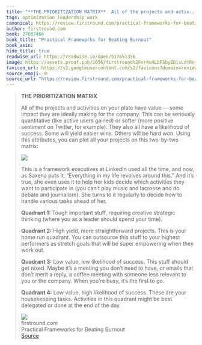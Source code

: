 ```yaml
---
title: "**THE PRIORITIZATION MATRIX**  All of the projects and activ..."
tags: optimization leadership work
canonical: https://review.firstround.com/practical-frameworks-for-beating-burnout
author: firstround.com
book: 27007466
book_title: "Practical Frameworks for Beating Burnout"
book_asin: 
hide_title: true
readwise_url: https://readwise.io/open/517651356
image: https://assets.proof.pub/2056/firstround%2Fvr4u4LbFSbyZDlsLdtRn_iStock-510625170.jpg
favicon_url: https://s2.googleusercontent.com/s2/favicons?domain=review.firstround.com
source_emoji: 🌐
source_url: "https://review.firstround.com/practical-frameworks-for-beating-burnout#:~:text=**THE%20PRIORITIZATION%20MATRIX**,of%20the%20day."
---
```


> **THE PRIORITIZATION MATRIX**
> 
> All of the projects and activities on your plate have value — some impact they are ideally making for the company. This can be seriously quantitative (like active users gained) or softer (more positive sentiment on Twitter, for example). They also all have a likelihood of success. Some will yield easier wins. Others will be hard won. Using this attributes, you can plot all your projects on this two-by-two matrix:
> 
> ![](https://assets.proof.pub/2056/firstround/BByUev1cTsyYXqSmzD5D_twobytwo.jpg)
> 
> This is a framework executives at LinkedIn used all the time, and now, as Saxena puts it, “Everything in my life revolves around this.” And it’s true, she even uses it to help her kids decide which activities they want to participate in (you can’t play music and lacrosse and do debate and journalism). She turns to it regularly to decide how to handle various tasks ahead of her.
> 
> **Quadrant 1:** Tough important stuff, requiring creative strategic thinking (where you as a leader should spend your time).
> 
> **Quadrant 2:** High yield, more straightforward projects. This is your home run quadrant. You can outsource this stuff to your highest performers as stretch goals that will be super empowering when they work out.
> 
> **Quadrant 3:** Low value, low likelihood of success. This stuff should get nixed. Maybe it’s a meeting you don’t need to have, or emails that don’t merit a reply, a coffee meeting with someone less relevant to you or the company. When you’re busy, it’s the first to go.
> 
> **Quadrant 4:** Low value, high likelihood of success. These are your housekeeping tasks. Activities in this quadrant might be best delegated or done at the end of the day.
> <div class="quoteback-footer"><div class="quoteback-avatar"><img class="mini-favicon" src="https://s2.googleusercontent.com/s2/favicons?domain=review.firstround.com"></div><div class="quoteback-metadata"><div class="metadata-inner"><span style="display:none">FROM:</span><div aria-label="firstround.com" class="quoteback-author"> firstround.com</div><div aria-label="Practical Frameworks for Beating Burnout" class="quoteback-title"> Practical Frameworks for Beating Burnout</div></div></div><div class="quoteback-backlink"><a target="_blank" aria-label="go to the full text of this quotation" rel="noopener" href="https://review.firstround.com/practical-frameworks-for-beating-burnout#:~:text=**THE%20PRIORITIZATION%20MATRIX**,of%20the%20day." class="quoteback-arrow"> Source</a></div></div>